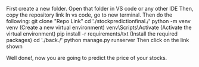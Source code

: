 First create a new folder.
Open that folder in VS code or any other IDE
Then, copy the repository link
In vs code, go to new terminal.
Then do the following:
  git clone "Repo Link"
  cd './stockpredictionfinal./'
  python -m venv venv    (Create a new virtual environment)
  venv\Scripts\Activate  (Activate the virtual environment)
  pip install -r requirements/txt   (Install the required packages)
  cd './back./'
  python manage.py runserver 
  Then click on the link shown

  Well done!, now you are going to predict the price of your stocks.
  
